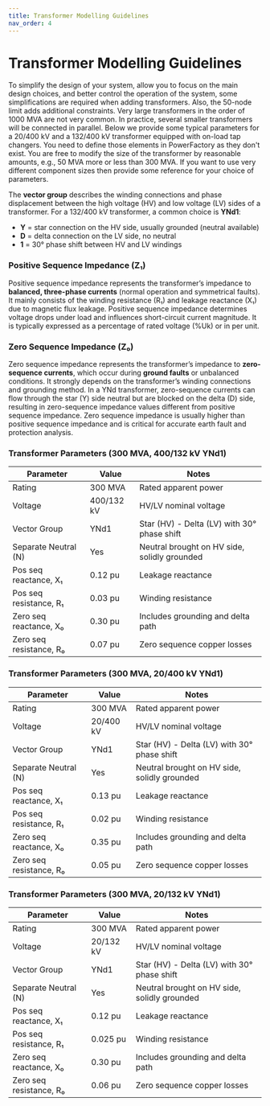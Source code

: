 ```yaml
---
title: Transformer Modelling Guidelines
nav_order: 4
---
```


# Transformer Modelling Guidelines

To simplify the design of your system, allow you to focus on the main design choices, and better control the operation of the system, some simplifications are required when adding transformers. Also, the 50-node limit adds additional constraints. Very large transformers in the order of 1000 MVA are not very common. In practice, several smaller transformers will be connected in parallel. Below we provide some typical parameters for a 20/400 kV and a 132/400 kV transformer equipped with on-load tap changers. You need to define those elements in PowerFactory as they don't exist. You are free to modify the size of the transformer by reasonable amounts, e.g., 50 MVA more or less than 300 MVA. If you want to use very different component sizes then provide some reference for your choice of parameters.

The **vector group** describes the winding connections and phase displacement between the high voltage (HV) and low voltage (LV) sides of a transformer. For a 132/400 kV transformer, a common choice is **YNd1**:
- **Y** = star connection on the HV side, usually grounded (neutral available)
- **D** = delta connection on the LV side, no neutral
- **1** = 30° phase shift between HV and LV windings

### Positive Sequence Impedance (Z₁)

Positive sequence impedance represents the transformer’s impedance to **balanced, three-phase currents** (normal operation and symmetrical faults). It mainly consists of the winding resistance (R₁) and leakage reactance (X₁) due to magnetic flux leakage. Positive sequence impedance determines voltage drops under load and influences short-circuit current magnitude. It is typically expressed as a percentage of rated voltage (%Uk) or in per unit.

### Zero Sequence Impedance (Z₀)

Zero sequence impedance represents the transformer’s impedance to **zero-sequence currents**, which occur during **ground faults** or unbalanced conditions. It strongly depends on the transformer’s winding connections and grounding method. In a YNd transformer, zero-sequence currents can flow through the star (Y) side neutral but are blocked on the delta (D) side, resulting in zero-sequence impedance values different from positive sequence impedance. Zero sequence impedance is usually higher than positive sequence impedance and is critical for accurate earth fault and protection analysis.

### Transformer Parameters (300 MVA, 400/132 kV YNd1)

| Parameter                 | Value     | Notes                                      |
|--------------------------|-----------|--------------------------------------------|
| Rating                   | 300 MVA   | Rated apparent power                       |
| Voltage                  | 400/132 kV| HV/LV nominal voltage                      |
| Vector Group             | YNd1      | Star (HV) - Delta (LV) with 30° phase shift|
| Separate Neutral (N)     | Yes       | Neutral brought on HV side, solidly grounded|
| Pos seq reactance, X₁    | 0.12 pu   | Leakage reactance                          |
| Pos seq resistance, R₁   | 0.03 pu   | Winding resistance                         |
| Zero seq reactance, X₀   | 0.30 pu   | Includes grounding and delta path          |
| Zero seq resistance, R₀  | 0.07 pu   | Zero sequence copper losses                |

### Transformer Parameters (300 MVA, 20/400 kV YNd1)

| Parameter                 | Value     | Notes                                      |
|--------------------------|-----------|--------------------------------------------|
| Rating                   | 300 MVA   | Rated apparent power                       |
| Voltage                  | 20/400 kV | HV/LV nominal voltage                      |
| Vector Group             | YNd1      | Star (HV) - Delta (LV) with 30° phase shift|
| Separate Neutral (N)     | Yes       | Neutral brought on HV side, solidly grounded|
| Pos seq reactance, X₁    | 0.13 pu   | Leakage reactance                          |
| Pos seq resistance, R₁   | 0.02 pu   | Winding resistance                         |
| Zero seq reactance, X₀   | 0.35 pu   | Includes grounding and delta path          |
| Zero seq resistance, R₀  | 0.05 pu   | Zero sequence copper losses                |

### Transformer Parameters (300 MVA, 20/132 kV YNd1)

| Parameter                 | Value     | Notes                                      |
|--------------------------|-----------|--------------------------------------------|
| Rating                   | 300 MVA   | Rated apparent power                       |
| Voltage                  | 20/132 kV | HV/LV nominal voltage                      |
| Vector Group             | YNd1      | Star (HV) - Delta (LV) with 30° phase shift|
| Separate Neutral (N)     | Yes       | Neutral brought on HV side, solidly grounded|
| Pos seq reactance, X₁    | 0.12 pu   | Leakage reactance                          |
| Pos seq resistance, R₁   | 0.025 pu  | Winding resistance                         |
| Zero seq reactance, X₀   | 0.30 pu   | Includes grounding and delta path          |
| Zero seq resistance, R₀  | 0.06 pu   | Zero sequence copper losses                |